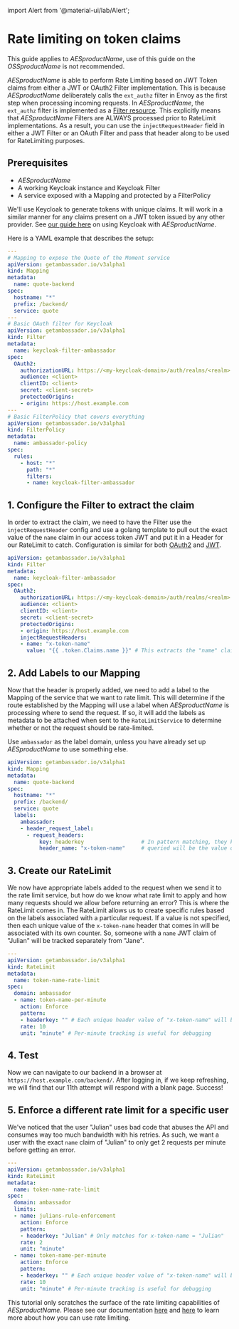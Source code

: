 import Alert from '@material-ui/lab/Alert';

# Rate limiting on token claims

<Alert severity="info">This guide applies to $AESproductName$, use of this guide on the $OSSproductName$ is not recommended.</Alert>

$AESproductName$ is able to perform Rate Limiting based on JWT Token claims from either a JWT or OAuth2 Filter implementation.  This is because $AESproductName$ deliberately calls the `ext_authz` filter in Envoy as the first step when processing incoming requests.  In $AESproductName$, the `ext_authz` filter is implemented as a [Filter resource](../../topics/using/filters/).  This explicitly means that $AESproductName$ Filters are ALWAYS processed prior to RateLimit implementations.  As a result, you can use the `injectRequestHeader` field in either a JWT Filter or an OAuth Filter and pass that header along to be used for RateLimiting purposes.

## Prerequisites

- $AESproductName$
- A working Keycloak instance and Keycloak Filter
- A service exposed with a Mapping and protected by a FilterPolicy

<Alert severity="info">We'll use Keycloak to generate tokens with unique claims.  It will work in a similar manner for any claims present on a JWT token issued by any other provider.  See <a href="../sso/keycloak/">our guide here</a> on using Keycloak with $AESproductName$.</Alert>

Here is a YAML example that describes the setup:

```yaml
---
# Mapping to expose the Quote of the Moment service
apiVersion: getambassador.io/v3alpha1
kind: Mapping
metadata:
  name: quote-backend
spec:
  hostname: "*"
  prefix: /backend/
  service: quote
---
# Basic OAuth filter for Keycloak
apiVersion: getambassador.io/v3alpha1
kind: Filter
metadata:
  name: keycloak-filter-ambassador
spec:
  OAuth2:
    authorizationURL: https://<my-keycloak-domain>/auth/realms/<realm>
    audience: <client>
    clientID: <client>
    secret: <client-secret>
    protectedOrigins:
    - origin: https://host.example.com
---
# Basic FilterPolicy that covers everything
apiVersion: getambassador.io/v3alpha1
kind: FilterPolicy
metadata:
  name: ambassador-policy
spec:
  rules:
    - host: "*"
      path: "*"
      filters:
      - name: keycloak-filter-ambassador
```

## 1. Configure the Filter to extract the claim

In order to extract the claim, we need to have the Filter use the `injectRequestHeader` config and use a golang template to pull out the exact value of the `name` claim in our access token JWT and put it in a Header for our RateLimit to catch.  Configuration is similar for both [OAuth2](../../topics/using/filters/oauth2/#oauth-resource-server-settings) and [JWT](../../topics/using/filters/jwt/).

```yaml
apiVersion: getambassador.io/v3alpha1
kind: Filter
metadata:
  name: keycloak-filter-ambassador
spec:
  OAuth2:
    authorizationURL: https://<my-keycloak-domain>/auth/realms/<realm>
    audience: <client>
    clientID: <client>
    secret: <client-secret>
    protectedOrigins:
    - origin: https://host.example.com
    injectRequestHeaders:
    - name: "x-token-name"
      value: "{{ .token.Claims.name }}" # This extracts the "name" claim and puts it in the "x-token-name" header.
```

## 2. Add Labels to our Mapping

Now that the header is properly added, we need to add a label to the Mapping of the service that we want to rate limit.  This will determine if the route established by the Mapping will use a label when $AESproductName$ is processing where to send the request.  If so, it will add the labels as metadata to be attached when sent to the `RateLimitService` to determine whether or not the request should be rate-limited.

<Alert severity="info">Use `ambassador` as the label domain, unless you have already set up $AESproductName$ to use something else.</Alert>

```yaml
apiVersion: getambassador.io/v3alpha1
kind: Mapping
metadata:
  name: quote-backend
spec:
  hostname: "*"
  prefix: /backend/
  service: quote
  labels:
    ambassador:
    - header_request_label:
      - request_headers:
          key: headerkey                  # In pattern matching, they key queried will be "headerkey" and the value          
          header_name: "x-token-name"     # queried will be the value of "x-token-name" header
```

## 3. Create our RateLimit

We now have appropriate labels added to the request when we send it to the rate limit service, but how do we know what rate limit to apply and how many requests should we allow before returning an error?  This is where the RateLimit comes in.  The RateLimit allows us to create specific rules based on the labels associated with a particular request.  If a value is not specified, then each unique value of the `x-token-name` header that comes in will be associated with its own counter.  So, someone with a `name` JWT claim of "Julian" will be tracked separately from "Jane".

```yaml
---
apiVersion: getambassador.io/v3alpha1
kind: RateLimit
metadata:
  name: token-name-rate-limit
spec:
  domain: ambassador
  - name: token-name-per-minute
    action: Enforce
    pattern:
    - headerkey: "" # Each unique header value of "x-token-name" will be tracked individually
    rate: 10
    unit: "minute" # Per-minute tracking is useful for debugging
```

## 4. Test

Now we can navigate to our backend in a browser at `https://host.example.com/backend/`.  After logging in, if we keep refreshing, we will find that our 11th attempt will respond with a blank page.  Success!

## 5. Enforce a different rate limit for a specific user

We've noticed that the user "Julian" uses bad code that abuses the API and consumes way too much bandwidth with his retries.  As such, we want a user with the exact `name` claim of "Julian" to only get 2 requests per minute before getting an error.

```yaml
---
apiVersion: getambassador.io/v3alpha1
kind: RateLimit
metadata:
  name: token-name-rate-limit
spec:
  domain: ambassador
  limits:
  - name: julians-rule-enforcement
    action: Enforce
    pattern:
    - headerkey: "Julian" # Only matches for x-token-name = "Julian"
    rate: 2
    unit: "minute"
  - name: token-name-per-minute
    action: Enforce
    pattern:
    - headerkey: "" # Each unique header value of "x-token-name" will be tracked individually
    rate: 10
    unit: "minute" # Per-minute tracking is useful for debugging
```

This tutorial only scratches the surface of the rate limiting capabilities of $AESproductName$.  Please see our documentation [here](../../topics/using/rate-limits/) and [here](../../topics/using/rate-limits/rate-limits/) to learn more about how you can use rate limiting.
